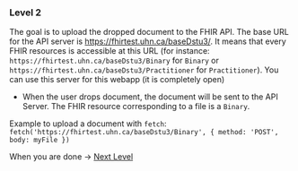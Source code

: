 
### Level 2

The goal is to upload the dropped document to the FHIR API.
The base URL for the API server is https://fhirtest.uhn.ca/baseDstu3/.
It means that every FHIR resources is accessible at this URL (for instance: `https://fhirtest.uhn.ca/baseDstu3/Binary` for `Binary` or `https://fhirtest.uhn.ca/baseDstu3/Practitioner` for `Practitioner`).
You can use this server for this webapp (it is completely open)


* When the user drops document, the document will be sent to the API Server. The FHIR resource corresponding to a file is a `Binary`.  

Example to upload a document with `fetch`: `fetch('https://fhirtest.uhn.ca/baseDstu3/Binary', { method: 'POST', body: myFile })`

When you are done -> [Next Level](https://github.com/SBLogX/frontend-evaluation/tree/master/lvl3)
